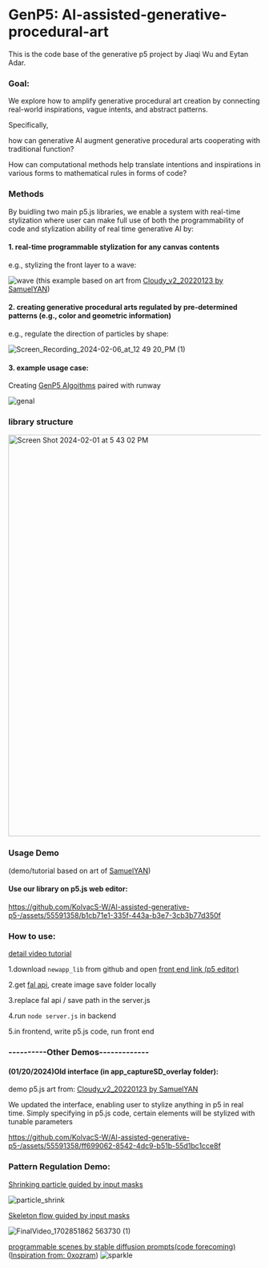 # GenP5: AI-assisted-generative-procedural-art


This is the code base of the generative p5 project by Jiaqi Wu and Eytan Adar.

### Goal:
We explore how to amplify generative procedural art creation by connecting real-world inspirations, vague intents, and abstract patterns. 

Specifically, 

how can generative AI augment generative procedural arts cooperating with traditional function? 

How can computational methods help translate intentions and inspirations in various forms to mathematical rules in forms of code? 

### Methods
By buidling two main p5.js libraries, we enable a system with real-time stylization where user can make full use of both the
programmability of code and stylization ability of real time generative AI by:

#### 1. real-time programmable stylization for any canvas contents

e.g., stylizing the front layer to a wave:

![wave](https://github.com/KolvacS-W/AI-assisted-generative-p5-/assets/55591358/6dcf51c8-f22e-41e3-a1dc-59b4d4fb2dfc)
(this example based on art from [Cloudy_v2_20220123 by SamuelYAN](https://openprocessing.org/sketch/1452002))

#### 2. creating generative procedural arts regulated by pre-determined patterns (e.g., color and geometric information)

e.g., regulate the direction of particles by shape:

![Screen_Recording_2024-02-06_at_12 49 20_PM (1)](https://github.com/KolvacS-W/AI-assisted-generative-p5-/assets/55591358/8520791b-0e30-4380-914a-cf2d80f8c64d)

#### 3. example usage case:

Creating [GenP5 Algoithms](https://github.com/KolvacS-W/GenP5-Algorithm) paired with runway

![genal](https://github.com/KolvacS-W/AI-assisted-generative-p5-/assets/55591358/e3e9a157-9fd9-451d-8386-948a4214abc9)


### library structure

<img width="800" alt="Screen Shot 2024-02-01 at 5 43 02 PM" src="https://github.com/KolvacS-W/AI-assisted-generative-p5-/assets/55591358/e0cf347d-820f-4c79-9732-109657075e91">

### Usage Demo

(demo/tutorial based on art of [SamuelYAN](https://openprocessing.org/user/293890/?view=sketches&o=948))

#### Use our library on p5.js web editor:

https://github.com/KolvacS-W/AI-assisted-generative-p5-/assets/55591358/b1cb71e1-335f-443a-b3e7-3cb3b77d350f





### How to use:
[detail video tutorial](https://drive.google.com/file/d/1OX5YC96NN-9RhXBQGPb_Ya2MMcLeCFi-/view?usp=sharing)

1.download `newapp_lib` from github and open [front end link \(p5 editor\)](https://editor.p5js.org/wujiaq/sketches/4AljpG5Nn)

2.get [fal api](https://www.fal.ai/dashboard/keys), create image save folder locally 

3.replace fal api / save path in the server.js

4.run `node server.js` in backend 

5.in frontend, write p5.js code, run front end

### ----------Other Demos-------------
#### (01/20/2024)Old interface (in app_captureSD_overlay folder): 
demo p5.js art from: [Cloudy_v2_20220123 by SamuelYAN](https://openprocessing.org/sketch/1452002)

We updated the interface, enabling user to stylize anything in p5 in real time. Simply specifying in p5.js code, certain elements will be stylized with tunable parameters

https://github.com/KolvacS-W/AI-assisted-generative-p5-/assets/55591358/ff699062-8542-4dc9-b51b-55d1bc1cce8f


### Pattern Regulation Demo:
[Shrinking particle guided by input masks](https://editor.p5js.org/wujiaq/sketches/pZSMb4Jxv)

![particle_shrink](https://github.com/KolvacS-W/AI-assisted-generative-p5-/assets/55591358/cb829cc9-3475-4f7c-a0c9-cca79b2d59e8)



[Skeleton flow guided by input masks](https://editor.p5js.org/wujiaq/sketches/5BG9YMHaN)

![FinalVideo_1702851862 563730 (1)](https://github.com/KolvacS-W/AI-assisted-generative-p5-/assets/55591358/d3fe2ec4-49ac-4cbb-8a37-445839adf5c3)


[programmable scenes by stable diffusion prompts(code forecoming)]()
([Inspiration from: 0xozram](https://openprocessing.org/sketch/1790022))
![sparkle](https://github.com/KolvacS-W/AI-assisted-generative-p5-/assets/55591358/cd7240ae-aab3-4bc9-ad2a-49a665955185)
